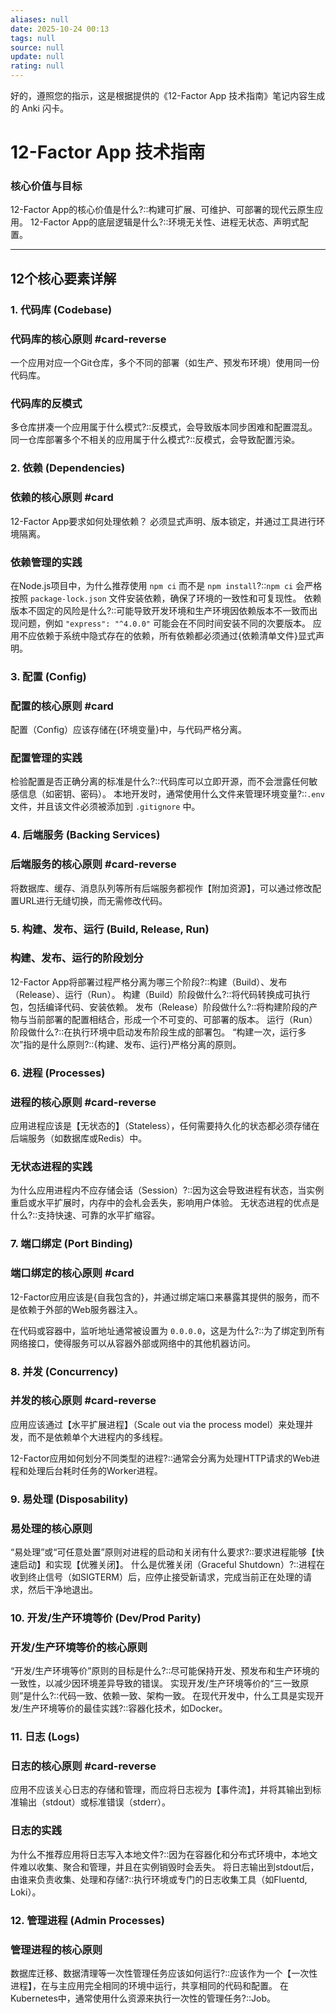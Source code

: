 ```yaml
---
aliases: null
date: 2025-10-24 00:13
tags: null
source: null
update: null
rating: null
---
```

好的，遵照您的指示，这是根据提供的《12-Factor App 技术指南》笔记内容生成的 Anki 闪卡。

# 12-Factor App 技术指南

### 核心价值与目标
12-Factor App的核心价值是什么?::构建可扩展、可维护、可部署的现代云原生应用。
12-Factor App的底层逻辑是什么?::环境无关性、进程无状态、声明式配置。

---

## 12个核心要素详解

### 1. 代码库 (Codebase)
### 代码库的核心原则 #card-reverse
一个应用对应一个Git仓库，多个不同的部署（如生产、预发布环境）使用同一份代码库。

### 代码库的反模式
多仓库拼凑一个应用属于什么模式?::反模式，会导致版本同步困难和配置混乱。
同一仓库部署多个不相关的应用属于什么模式?::反模式，会导致配置污染。

### 2. 依赖 (Dependencies)
### 依赖的核心原则 #card
12-Factor App要求如何处理依赖？
必须显式声明、版本锁定，并通过工具进行环境隔离。

### 依赖管理的实践
在Node.js项目中，为什么推荐使用 `npm ci` 而不是 `npm install`?::`npm ci` 会严格按照 `package-lock.json` 文件安装依赖，确保了环境的一致性和可复现性。
依赖版本不固定的风险是什么?::可能导致开发环境和生产环境因依赖版本不一致而出现问题，例如 `"express": "^4.0.0"` 可能会在不同时间安装不同的次要版本。
应用不应依赖于系统中隐式存在的依赖，所有依赖都必须通过{依赖清单文件}显式声明。

### 3. 配置 (Config)
### 配置的核心原则 #card
配置（Config）应该存储在{环境变量}中，与代码严格分离。

### 配置管理的实践
检验配置是否正确分离的标准是什么?::代码库可以立即开源，而不会泄露任何敏感信息（如密钥、密码）。
本地开发时，通常使用什么文件来管理环境变量?::`.env` 文件，并且该文件必须被添加到 `.gitignore` 中。

### 4. 后端服务 (Backing Services)
### 后端服务的核心原则 #card-reverse
将数据库、缓存、消息队列等所有后端服务都视作【附加资源】，可以通过修改配置URL进行无缝切换，而无需修改代码。

### 5. 构建、发布、运行 (Build, Release, Run)
### 构建、发布、运行的阶段划分
12-Factor App将部署过程严格分离为哪三个阶段?::构建（Build）、发布（Release）、运行（Run）。
构建（Build）阶段做什么?::将代码转换成可执行包，包括编译代码、安装依赖。
发布（Release）阶段做什么?::将构建阶段的产物与当前部署的配置相结合，形成一个不可变的、可部署的版本。
运行（Run）阶段做什么?::在执行环境中启动发布阶段生成的部署包。
“构建一次，运行多次”指的是什么原则?::{构建、发布、运行}严格分离的原则。

### 6. 进程 (Processes)
### 进程的核心原则 #card-reverse
应用进程应该是【无状态的】（Stateless），任何需要持久化的状态都必须存储在后端服务（如数据库或Redis）中。

### 无状态进程的实践
为什么应用进程内不应存储会话（Session）?::因为这会导致进程有状态，当实例重启或水平扩展时，内存中的会札会丢失，影响用户体验。
无状态进程的优点是什么?::支持快速、可靠的水平扩缩容。

### 7. 端口绑定 (Port Binding)
### 端口绑定的核心原则 #card
12-Factor应用应该是{自我包含的}，并通过绑定端口来暴露其提供的服务，而不是依赖于外部的Web服务器注入。

在代码或容器中，监听地址通常被设置为 `0.0.0.0`，这是为什么?::为了绑定到所有网络接口，使得服务可以从容器外部或网络中的其他机器访问。

### 8. 并发 (Concurrency)
### 并发的核心原则 #card-reverse
应用应该通过【水平扩展进程】（Scale out via the process model）来处理并发，而不是依赖单个大进程内的多线程。

12-Factor应用如何划分不同类型的进程?::通常会分离为处理HTTP请求的Web进程和处理后台耗时任务的Worker进程。

### 9. 易处理 (Disposability)
### 易处理的核心原则
“易处理”或“可任意处置”原则对进程的启动和关闭有什么要求?::要求进程能够【快速启动】和实现【优雅关闭】。
什么是优雅关闭（Graceful Shutdown）?::进程在收到终止信号（如SIGTERM）后，应停止接受新请求，完成当前正在处理的请求，然后干净地退出。

### 10. 开发/生产环境等价 (Dev/Prod Parity)
### 开发/生产环境等价的核心原则
“开发/生产环境等价”原则的目标是什么?::尽可能保持开发、预发布和生产环境的一致性，以减少因环境差异导致的错误。
实现开发/生产环境等价的“三一致原则”是什么?::代码一致、依赖一致、架构一致。
在现代开发中，什么工具是实现开发/生产环境等价的最佳实践?::容器化技术，如Docker。

### 11. 日志 (Logs)
### 日志的核心原则 #card-reverse
应用不应该关心日志的存储和管理，而应将日志视为【事件流】，并将其输出到标准输出（stdout）或标准错误（stderr）。

### 日志的实践
为什么不推荐应用将日志写入本地文件?::因为在容器化和分布式环境中，本地文件难以收集、聚合和管理，并且在实例销毁时会丢失。
将日志输出到stdout后，由谁来负责收集、处理和存储?::执行环境或专门的日志收集工具（如Fluentd, Loki）。

### 12. 管理进程 (Admin Processes)
### 管理进程的核心原则
数据库迁移、数据清理等一次性管理任务应该如何运行?::应该作为一个【一次性进程】，在与主应用完全相同的环境中运行，共享相同的代码和配置。
在Kubernetes中，通常使用什么资源来执行一次性的管理任务?::Job。